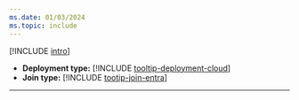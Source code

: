 ```yaml
---
ms.date: 01/03/2024
ms.topic: include
---
```


[!INCLUDE [intro](intro.md)]
- **Deployment type:** [!INCLUDE [tooltip-deployment-cloud](tooltip-deployment-cloud.md)]
- **Join type:** [!INCLUDE [tootip-join-entra](tooltip-join-entra.md)]
---